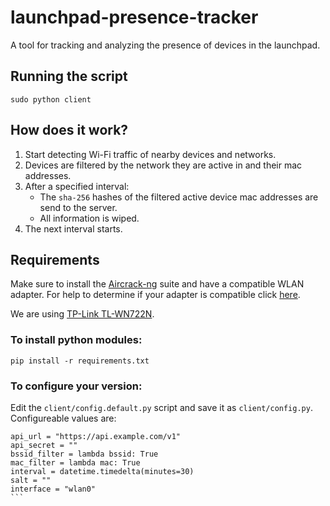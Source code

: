 # launchpad-presence-tracker
A tool for tracking and analyzing the presence of devices in the launchpad.

## Running the script

```
sudo python client
```

## How does it work?

1. Start detecting Wi-Fi traffic of nearby devices and networks.
1. Devices are filtered by the network they are active in and their mac addresses.
1. After a specified interval:
    + The `sha-256` hashes of the filtered active device mac addresses are send to the server.
    + All information is wiped.
1. The next interval starts.

## Requirements

Make sure to install the [Aircrack-ng](http://www.aircrack-ng.org/) suite and have a compatible WLAN adapter. For help to determine if your adapter is compatible click [here](http://www.aircrack-ng.org/doku.php?id=compatibility_drivers).

We are using [TP-Link TL-WN722N](http://www.tp-link.de/products/details/cat-11_TL-WN722N.html).

### To install python modules:

```
pip install -r requirements.txt
```

### To configure your version:

Edit the `client/config.default.py` script and save it as `client/config.py`. Configureable values are:

````
api_url = "https://api.example.com/v1"
api_secret = ""
bssid_filter = lambda bssid: True
mac_filter = lambda mac: True
interval = datetime.timedelta(minutes=30)
salt = ""
interface = "wlan0"
```